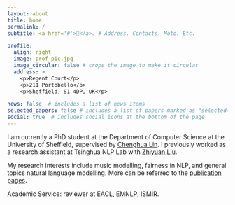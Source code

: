 ```yaml
---
layout: about
title: home
permalink: /
subtitle: <a href='#'>🍚</a>. # Address. Contacts. Moto. Etc.

profile:
  align: right
  image: prof_pic.jpg
  image_circular: false # crops the image to make it circular
  address: >
    <p>Regent Court</p>
    <p>211 Portobello</p>
    <p>Sheffield, S1 4DP, UK</p>

news: false  # includes a list of news items
selected_papers: false # includes a list of papers marked as "selected={true}"
social: true  # includes social icons at the bottom of the page
---
```


<meta name="google-site-verification" content="S4kbKtEbks2C_vUp5k0RsyUsqnr4iLwD6euFRIdAoQY" />

<!-- Write your biography here. Tell the world about yourself. Link to your favorite [subreddit](http://reddit.com). You can put a picture in, too. The code is already in, just name your picture `prof_pic.jpg` and put it in the `img/` folder.

Put your address / P.O. box / other info right below your picture. You can also disable any these elements by editing `profile` property of the YAML header of your `_pages/about.md`. Edit `_bibliography/papers.bib` and Jekyll will render your [publications page](/al-folio/publications/) automatically.

Link to your social media connections, too. This theme is set up to use [Font Awesome icons](http://fortawesome.github.io/Font-Awesome/) and [Academicons](https://jpswalsh.github.io/academicons/), like the ones below. Add your Facebook, Twitter, LinkedIn, Google Scholar, or just disable all of them. -->

I am currently a PhD student at the Department of Computer Science at the University of Sheffield, supervised by [Chenghua Lin](https://chenghualin.wordpress.com/).
I previously worked as a research assistant at Tsinghua NLP Lab with [Zhiyuan Liu](https://nlp.csai.tsinghua.edu.cn/~lzy/).

My research interests include music modelling, fairness in NLP, and general topics natural language modelling. More can be referred to the [publication pages](https://yizhilll.github.io/publications/).

Academic Service: reviewer at EACL, EMNLP, ISMIR.